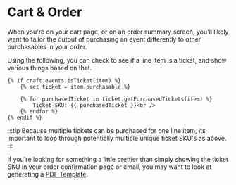 # Cart & Order

When you're on your cart page, or on an order summary screen, you'll likely want to tailor the output of purchasing an event differently to other purchasables in your order.

Using the following, you can check to see if a line item is a ticket, and show various things based on that.

```twig
{% if craft.events.isTicket(item) %}
    {% set ticket = item.purchasable %}

    {% for purchasedTicket in ticket.getPurchasedTickets(item) %}
        Ticket-SKU: {{ purchasedTicket }}<br />
    {% endfor %}
{% endif %}
```

:::tip
Because multiple tickets can be purchased for one line item, its important to loop through potentially multiple unique ticket SKU's as above.
:::

If you're looking for something a little prettier than simply showing the ticket SKU in your order confirmation page or email, you may want to look at generating a [PDF Template](docs:template-guide/pdf-template).